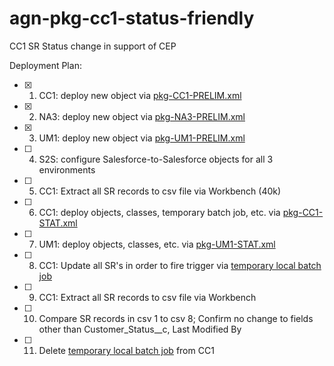 agn-pkg-cc1-status-friendly
===========================

CC1 SR Status change in support of CEP


Deployment Plan:

- [x] 1. CC1: deploy new object via [pkg-CC1-PRELIM.xml](ant-packages/pkg-CC1-PRELIM.xml)

- [x] 2. NA3: deploy new object via [pkg-NA3-PRELIM.xml](ant-packages/pkg-NA3-PRELIM.xml)

- [x] 3. UM1: deploy new object via [pkg-UM1-PRELIM.xml](ant-packages/pkg-UM1-PRELIM.xml)

- [ ] 4. S2S: configure Salesforce-to-Salesforce objects for all 3 environments

- [ ] 5. CC1: Extract all SR records to csv file via Workbench (40k)

- [ ] 6. CC1: deploy objects, classes, temporary batch job, etc. via [pkg-CC1-STAT.xml](ant-packages/pkg-CC1-STAT.xml)

- [ ] 7. UM1: deploy objects, classes, etc. via [pkg-UM1-STAT.xml](ant-packages/pkg-UM1-STAT.xml)

- [ ] 8. CC1: Update all SR's in order to fire trigger via [temporary local batch job](dev-console/cc1-touchSampleRecords.devconsole)

- [ ] 9. CC1: Extract all SR records to csv file via Workbench

- [ ] 10. Compare SR records in csv 1 to csv 8; Confirm no change to fields other than Customer_Status__c, Last Modified By

- [ ] 11. Delete [temporary local batch job](dev-console/CUST_TouchSampleRecords.cls) from CC1
